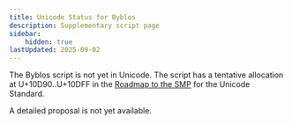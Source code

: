 ```yaml
---
title: Unicode Status for Byblos
description: Supplementary script page
sidebar:
    hidden: true
lastUpdated: 2025-09-02
---
```


The Byblos script is not yet in Unicode. The script has a tentative allocation at U+10D90..U+10DFF in the [Roadmap to the SMP](http://www.unicode.org/roadmaps/smp/) for the Unicode Standard.

[comment]: # (end of intro)

[comment]: # (start of blocks)



[comment]: # (end of blocks)

[comment]: # (start of chars)



[comment]: # (end of chars)

[comment]: # (start of rest)

A detailed proposal is not yet available.
